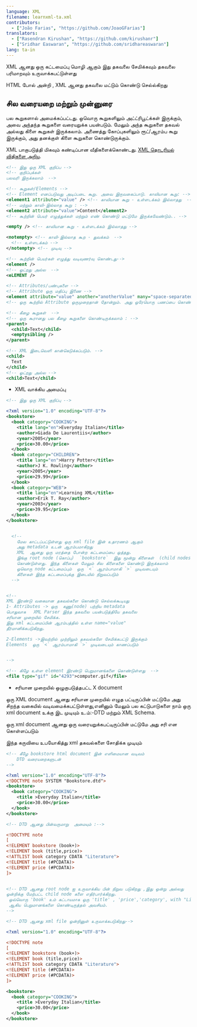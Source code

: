 ```yaml
---
language: XML
filename: learnxml-ta.xml
contributors:
  - ["João Farias", "https://github.com/JoaoGFarias"]
translators:
  - ["Rasendran Kirushan", "https://github.com/kirushanr"]
  - ["Sridhar Easwaran", "https://github.com/sridhareaswaran"]
lang: ta-in
---
```



XML ஆனது ஒரு கட்டமைப்பு மொழி ஆகும் இது தகவலை சேமிக்கவும்
தகவலை பரிமாறவும் உருவாக்கபட்டுள்ளது

HTML போல் அன்றி , XML ஆனது தகவலை மட்டும் கொண்டு செல்ல்கிறது

## சில வரையறை மற்றும் முன்னுரை

பல கூறுகளால் அமைக்கப்பட்டது. ஒவொரு கூறுகளிலும் அட்ட்ரிபூட்க்கள் இருக்கும், அவை அந்தந்த கூறுகளை வரையறுக்க பயன்படும். மேலும் அந்த கூறுகளை தகவல் அல்லது கிளை கூறுகள் இருக்கலாம். அணைத்து கோப்புகளிலும் ரூட்/ஆரம்ப கூறு இருக்கும், அது தனக்குள் கிளை கூறுகளை கொண்டுருக்கும்.

XML பாகுபடுத்தி மிகவும் கண்டிப்பான வீதிகளைக்கொண்டது. [XML தொடரியல் விதிகளை அறிய](http://www.w3schools.com/xml/xml_syntax.asp).

```xml
<!-- இது ஒரு XML குறிப்ப -->
<!-- குறிப்புக்கள்
பலவரி இருக்கலாம்  -->

<!-- கூறுகள்/Elements -->
<!-- Element எனப்படுவது அடிப்படை கூறு. அவை இருவகைப்பாடு. காலியான கூறு: -->
<element1 attribute="value" /> <!-- காலியான கூறு - உள்ளடக்கம் இல்லாதது  -->
<!-- மற்றும் காலி-இல்லாத கூறு : -->
<element2 attribute="value">Content</element2>
<!-- கூற்றின் பெயர் எழுத்துக்கள் மற்றும் எண் கொண்டு மட்டுமே இருக்கவேண்டும்.. -->

<empty /> <!-- காலியான கூறு - உள்ளடக்கம் இல்லாதது -->

<notempty> <!-- காலி-இல்லாத கூற - துவக்கம்  -->
  <!-- உள்ளடக்கம் -->
</notempty> <!-- முடிவு -->

<!-- கூற்றின் பெயர்கள் எழுத்து வடிவுணர்வு கொண்டது-->
<element />
<!-- ஓட்றது அல்ல  -->
<eLEMENT />

<!-- Attributes/பண்புகளை -->
<!-- Attribute ஒரு மதிப்பு இணை -->
<element attribute="value" another="anotherValue" many="space-separated list" />
<!-- ஒரு கூற்றில் Attribute ஒருமுறைதான் தோன்றும். அது ஒரேயொரு பணப்பை கொண்டிருக்கும்  -->

<!-- கீழை கூறுகள்  -->
<!-- ஒரு கூரானது பல கீழை கூறுகளை கொண்டிருக்கலாம் : -->
<parent>
  <child>Text</child>
  <emptysibling />
</parent>

<!-- XML இடைவெளி கான்கெடுக்கப்படும். -->
<child>
  Text
</child>
<!-- ஓட்றது அல்ல -->
<child>Text</child>
```

* XML வாக்கிய அமைப்பு

```xml
<!-- இது ஒரு XML குறிப்பு -->

<?xml version="1.0" encoding="UTF-8"?>
<bookstore>
  <book category="COOKING">
    <title lang="en">Everyday Italian</title>
    <author>Giada De Laurentiis</author>
    <year>2005</year>
    <price>30.00</price>
  </book>
  <book category="CHILDREN">
    <title lang="en">Harry Potter</title>
    <author>J K. Rowling</author>
    <year>2005</year>
    <price>29.99</price>
  </book>
  <book category="WEB">
    <title lang="en">Learning XML</title>
    <author>Erik T. Ray</author>
    <year>2003</year>
    <price>39.95</price>
  </book>
</bookstore>


  <!--
    மேல காட்டப்பட்டுள்ளது ஒரு xml file இன் உதாரணம் ஆகும்
    அது metadata உடன் ஆரம்பமாகிறது
    XML  ஆனது ஒரு மரத்தை போன்ற கட்டமைப்பை ஒத்தது.
    இங்கு root node (கொப்பு)  `bookstore`  இது மூன்று கிளைகள்  (child nodes)
    கொண்டுள்ளது. இந்த கிளைகள் மேலும் சில கிளைகளை கொண்டு இருக்கலாம்
    ஒவொரு node கட்டமைப்பும்  ஒரு `<` ஆரம்பாமாகி `>` முடிவடையும்
    கிளைகள் இந்த கட்டமைப்புக்கு இடையில் நிறுவப்படும்
  -->


<!--
XML இரண்டு வகையான தகவல்களை கொண்டு செல்லக்கூடியது
1- Attributes -> ஒரு  கணு(node) பற்றிய metadata
பொதுவாக   XML Parser இந்த தகவலை பயன்படுத்தியே தகவலை
சரியான முறையில் சேமிக்க.
இது xml கட்டமைப்பின் ஆரம்பத்தில் உள்ள name="value"
தீர்மானிக்கபடுகிறது.

2-Elements ->இவற்றில் முற்றிலும் தகவல்களே சேமிக்கபட்டு இருக்கும்
Elements  ஒரு `<` ஆரம்பாமாகி `>` முடிவடையும் காணப்படும்


-->

<!-- கிழே உள்ள element இரண்டு பெறுமானங்களை கொண்டுள்ளது  -->
<file type="gif" id="4293">computer.gif</file>
```

* சரியான முறையில் ஒழுகுபடுத்தபட்ட X document

ஒரு XML document ஆனது சரியான முறையில் எழுத பட்டிருப்பின் மட்டுமே அது
சிறந்த வகையில்  வடிவமைக்கபட்டுள்ளது,எனினும் மேலும் பல கட்டுபாடுகளை
நாம் ஒரு xml document உக்கு இட முடியும் உ.ம்:-DTD மற்றும்  XML Schema.

ஒரு xml document ஆனது ஒரு வரையறுக்கபட்டிருப்பின் மட்டுமே
அது சரி என கொள்ளப்படும்

இந்த கருவியை உபயோகித்து xml தகவல்களை சோதிக்க முடியும்

```xml
<!-- கீழே bookstore html document இன் எளிமையான வடிவம்
    DTD வரையறைகளுடன்
-->

<?xml version="1.0" encoding="UTF-8"?>
<!DOCTYPE note SYSTEM "Bookstore.dtd">
<bookstore>
  <book category="COOKING">
    <title >Everyday Italian</title>
    <price>30.00</price>
  </book>
</bookstore>

<!-- DTD ஆனது பின்வருமாறு  அமையும் :-->

<!DOCTYPE note
[
<!ELEMENT bookstore (book+)>
<!ELEMENT book (title,price)>
<!ATTLIST book category CDATA "Literature">
<!ELEMENT title (#PCDATA)>
<!ELEMENT price (#PCDATA)>
]>


<!-- DTD ஆனது root node ஐ உருவாக்கிய பின் நிறுவ படுகிறது ,இது ஒன்று அல்லது
ஒன்றிக்கு மேற்பட்ட child node களை எதிர்பார்க்கிறது.
 ஒவ்வொரு 'book' உம் கட்டாயமாக ஒரு 'title' , 'price','category', with "Literature"
 ஆகிய பெறுமானங்களை கொண்டிருத்தல் அவசியம்.
-->

<!-- DTD ஆனது xml file ஒன்றினுள் உருவாக்கபடுகிறது-->

<?xml version="1.0" encoding="UTF-8"?>

<!DOCTYPE note
[
<!ELEMENT bookstore (book+)>
<!ELEMENT book (title,price)>
<!ATTLIST book category CDATA "Literature">
<!ELEMENT title (#PCDATA)>
<!ELEMENT price (#PCDATA)>
]>

<bookstore>
  <book category="COOKING">
    <title >Everyday Italian</title>
    <price>30.00</price>
  </book>
</bookstore>
```
